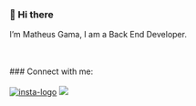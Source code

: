### 👋 Hi there 
I’m Matheus Gama, I am a Back End Developer.

<br>
<br>
### Connect with me: <br> <br>
<a href="https://www.instagram.com/oigama/"><img src="https://img.shields.io/badge/Instagram-E4405F?style=for-the-badge&logo=instagram&logoColor=white" alt="insta-logo" /></a>
<a href="https://www.linkedin.com/in/matheus-gama-50934b232"><img src="https://img.shields.io/badge/LinkedIn-0077B5?style=for-the-badge&logo=linkedin&logoColor=white" />





<!---- 👀 I’m interested in ...
- 🌱 I’m currently learning ...
- 💞️ I’m looking to collaborate on ...
- 📫 How to reach me ...--->

<!---
oigama/oigama is a ✨ special ✨ repository because its `README.md` (this file) appears on your GitHub profile.
You can click the Preview link to take a look at your changes.
--->


